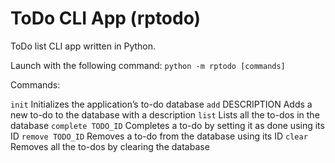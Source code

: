 # ToDo CLI App (rptodo)

ToDo list CLI app written in Python.

Launch with the following command:
`python -m rptodo [commands]`

Commands:

`init` Initializes the application’s to-do database
`add` DESCRIPTION Adds a new to-do to the database with a description
`list` Lists all the to-dos in the database
`complete TODO_ID` Completes a to-do by setting it as done using its ID
`remove TODO_ID` Removes a to-do from the database using its ID
`clear` Removes all the to-dos by clearing the database
